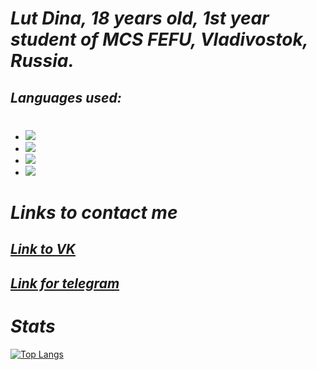 # _Lut Dina, 18 years old, 1st year student of MCS FEFU, Vladivostok, Russia._
## _Languages used:_
#
* <img src="https://img.shields.io/badge/Python-DEB887?style=for-the-badge&logo=python&logoColor=black" />

* <img src="https://img.shields.io/badge/C++-DEB887?style=for-the-badge&logo=c++&logoColor=black" />

* <img src="https://img.shields.io/badge/C-DEB887?style=for-the-badge&logo=&logoColor=black" />


*  <img src="https://img.shields.io/badge/-DEB887?style=for-the-badge&logo=c sharp&logoColor=black" />

# _Links to contact me_

## [_Link to VK_](https://vk.com/naomi_des04)

## [_Link for telegram_](https://t.me/qmmmtt)

# _Stats_

[![Top Langs](https://github-readme-stats.vercel.app/api/top-langs/?username=AreHumphrey&layout=compact&theme=vision-friendly-dark&bg_color=CDB38B&border_color=8B795E&title_color=442300&text_color=442300)](https://github.com/anuraghazra/github-readme-stats)
#

